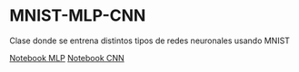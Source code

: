# MNIST-MLP-CNN
Clase donde se entrena distintos tipos de redes neuronales usando MNIST

[Notebook MLP](https://github.com/lab-ml-itba/MNIST-MLP-CNN/blob/master/MNIST-MLP.ipynb)
[Notebook CNN](https://github.com/lab-ml-itba/MNIST-MLP-CNN/blob/master/MNIST-CNN.ipynb)
